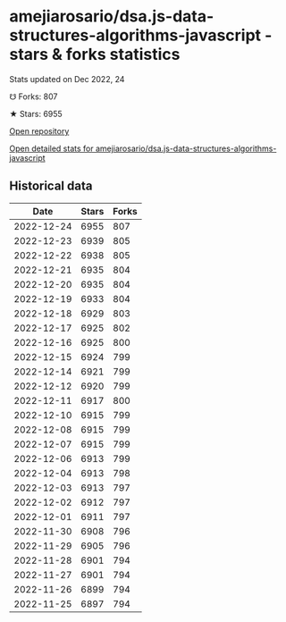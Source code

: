# amejiarosario/dsa.js-data-structures-algorithms-javascript - stars & forks statistics

Stats updated on Dec 2022, 24

☋ Forks: 807

★ Stars: 6955

[Open repository](https://github.com/amejiarosario/dsa.js-data-structures-algorithms-javascript)

[Open detailed stats for amejiarosario/dsa.js-data-structures-algorithms-javascript](https://reviewgithub.com/rep/amejiarosario/dsa.js-data-structures-algorithms-javascript)

## Historical data
| Date | Stars | Forks |
|------|-------|-------|
| 2022-12-24 | 6955 | 807 | 
| 2022-12-23 | 6939 | 805 | 
| 2022-12-22 | 6938 | 805 | 
| 2022-12-21 | 6935 | 804 | 
| 2022-12-20 | 6935 | 804 | 
| 2022-12-19 | 6933 | 804 | 
| 2022-12-18 | 6929 | 803 | 
| 2022-12-17 | 6925 | 802 | 
| 2022-12-16 | 6925 | 800 | 
| 2022-12-15 | 6924 | 799 | 
| 2022-12-14 | 6921 | 799 | 
| 2022-12-12 | 6920 | 799 | 
| 2022-12-11 | 6917 | 800 | 
| 2022-12-10 | 6915 | 799 | 
| 2022-12-08 | 6915 | 799 | 
| 2022-12-07 | 6915 | 799 | 
| 2022-12-06 | 6913 | 799 | 
| 2022-12-04 | 6913 | 798 | 
| 2022-12-03 | 6913 | 797 | 
| 2022-12-02 | 6912 | 797 | 
| 2022-12-01 | 6911 | 797 | 
| 2022-11-30 | 6908 | 796 | 
| 2022-11-29 | 6905 | 796 | 
| 2022-11-28 | 6901 | 794 | 
| 2022-11-27 | 6901 | 794 | 
| 2022-11-26 | 6899 | 794 | 
| 2022-11-25 | 6897 | 794 | 

